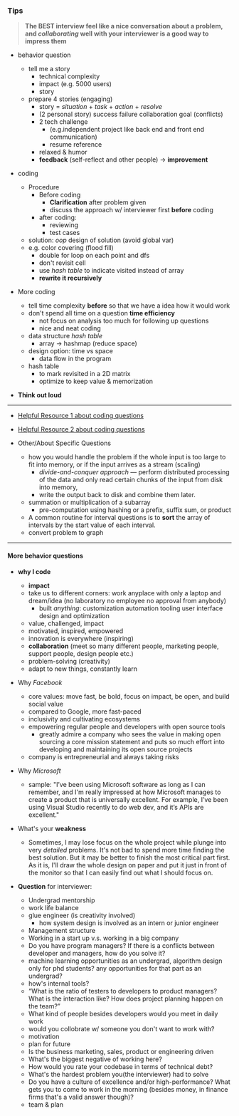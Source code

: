 ### Tips

> **The BEST interview feel like a nice conversation about a problem, and ***collaborating*** well with your interviewer is a good way to impress them**

- behavior question 
    - tell me a story
        - technical complexity
        - impact (e.g. 5000 users)
        - story
    - prepare 4 stories (engaging)
        - story = *situation* + *task* + *action* + *resolve*
        - (2 personal story) success failure collaboration goal (conflicts)
        - 2 tech challenge
            - (e.g.independent project like back end and front end communication)
            - resume reference
        - relaxed & humor
        - **feedback** (self-reflect and other people) -> **improvement**

- coding
    - Procedure
        - Before coding
            - **Clarification** after problem given
            - discuss the approach w/ interviewer first **before** coding
        - after coding: 
            - reviewing
            - test cases   
    - solution: *oop* design of solution (avoid global var)
    - e.g. color covering (flood fill) 
        - double for loop on each point and dfs
        - don't revisit cell
        - use *hash table* to indicate visited instead of array
        - **rewrite it recursively**

- More coding
    - tell time complexity **before** so that we have a idea how it would work
    - don't spend all time on a question **time efficiency**
       - not focus on analysis too much for following up questions
       - nice and neat coding
    - data structure *hash table*
        - array -> hashmap (reduce space) 
    - design option: time vs space
        - data flow in the program
    - hash table
        - to mark revisited in a 2D matrix
        - optimize to keep value & memorization

- **Think out loud**

---

- [Helpful Resource 1 about coding questions](https://www.freecodecamp.org/news/coding-interviews-for-dummies-5e048933b82b/)
- [Helpful Resource 2 about coding questions](https://hackernoon.com/14-patterns-to-ace-any-coding-interview-question-c5bb3357f6ed)

- Other/About Specific Questions
    - how you would handle the problem if the whole input is too large to fit into memory, or if the input arrives as a stream (scaling)
        - *divide-and-conquer approach* — perform distributed processing of the data and only read certain chunks of the input from disk into memory, 
        - write the output back to disk and combine them later.
    - summation or multiplication of a subarray 
        - pre-computation using hashing or a prefix, suffix sum, or product
    - A common routine for interval questions is to **sort** the array of intervals by the start value of each interval.
    - convert problem to graph

---

#### More behavior questions

- **why I code**
    -  **impact** 
    - take us to different corners: work anyplace with only a laptop and dream/idea (no laboratory no employee no approval from anybody)
        - built *anything*: customization automation tooling user interface design and optimization
    -  value, challenged, impact
    -  motivated, inspired, empowered
    -  innovation is everywhere (inspiring)
    -  **collaboration** (meet so many different people, marketing people, support people, design people etc.)
    -  problem-solving (creativity)
    -  adapt to new things, constantly learn

- Why *Facebook*
    - core values: move fast, be bold, focus on impact, be open, and build social value
    - compared to Google, more fast-paced
    - inclusivity and cultivating ecosystems
    - empowering regular people and developers with open source tools
        - greatly admire a company who sees the value in making open sourcing a core mission statement and puts so much effort into developing and maintaining its open source projects
    - company is entrepreneurial and always taking risks

- Why *Microsoft*
    - sample: "I’ve been using Microsoft software as long as I can remember, and I'm really impressed at how Microsoft manages to create a product that is universally excellent. For example, I’ve been using Visual Studio recently to do web dev, and it’s APIs are excellent."

- What's your **weakness**
    - Sometimes, I may lose focus on the whole project while plunge into very *detailed* problems. It's not bad to spend more time finding the best solution. But it may be better to finish the most critical part first. As it is, I'll draw the whole design on paper and put it just in front of the monitor so that I can easily find out what I should focus on.

- **Question** for interviewer:
    + Undergrad mentorship
    + work life balance
    + glue engineer (is creativity involved)
        - how system design is involved as an intern or junior engineer
    + Management structure
    + Working in a start up v.s. working in a big company
    + Do you have program managers? If there is a conflicts between developer and managers, how do you solve it?
    + machine learning opportunities as an undergrad, algorithm design only for phd students? any opportunities for that part as an undergrad?
    + how's internal tools?
    + “What is the ratio of testers to developers to product managers? What is the interaction like? How does project planning happen on the team?”
    + What kind of people besides developers would you meet in daily work
    - would you collobrate w/ someone you don't want to work with? 
    - motivation 
    + plan for future 
    + Is the business marketing, sales, product or engineering driven
    - What's the biggest negative of working here? 
    - How would you rate your codebase in terms of technical debt? 
    - What's the hardest problem you(the interviewer) had to solve
    - Do you have a culture of excellence and/or high-performance? What gets you to come to work in the morning (besides money, in finance firms that's a valid answer though)?
    + team & plan


